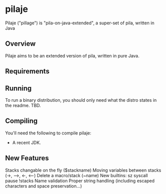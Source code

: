 pilaje
======

Pilaje ("pillage") is "pila-on-java-extended", a super-set of pila, written in Java

Overview
--------
Pilaje aims to be an extended version of pila, written in pure Java.

Requirements
------------

Running
-------
To run a binary distribution, you should only need what the distro states in
the readme.  TBD.

Compiling
---------
You'll need the following to compile pilaje:

  * A recent JDK.



New Features
------------
Stacks changable on the fly ($stackname)
Moving variables between stacks (->, -->, <-, <--)
Delete a macro/stack (~name)
New builtins:
  sz
  syscall
  pause
  !stacks
Name validation
Proper string handling (including escaped characters and space preservation...)

